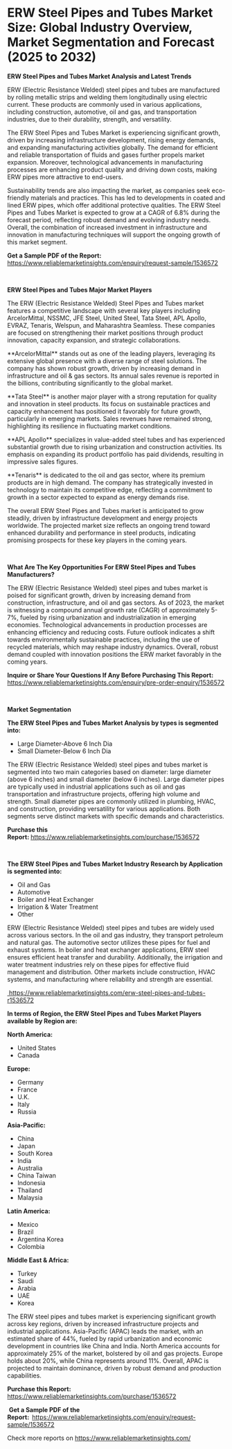 <p><h1>ERW Steel Pipes and Tubes Market Size: Global Industry Overview, Market Segmentation and Forecast (2025 to 2032)</h1></p><p><strong>ERW Steel Pipes and Tubes Market Analysis and Latest Trends</strong></p>
<p><p>ERW (Electric Resistance Welded) steel pipes and tubes are manufactured by rolling metallic strips and welding them longitudinally using electric current. These products are commonly used in various applications, including construction, automotive, oil and gas, and transportation industries, due to their durability, strength, and versatility.</p><p>The ERW Steel Pipes and Tubes Market is experiencing significant growth, driven by increasing infrastructure development, rising energy demands, and expanding manufacturing activities globally. The demand for efficient and reliable transportation of fluids and gases further propels market expansion. Moreover, technological advancements in manufacturing processes are enhancing product quality and driving down costs, making ERW pipes more attractive to end-users.</p><p>Sustainability trends are also impacting the market, as companies seek eco-friendly materials and practices. This has led to developments in coated and lined ERW pipes, which offer additional protective qualities. The ERW Steel Pipes and Tubes Market is expected to grow at a CAGR of 6.8% during the forecast period, reflecting robust demand and evolving industry needs. Overall, the combination of increased investment in infrastructure and innovation in manufacturing techniques will support the ongoing growth of this market segment.</p></p>
<p><strong>Get a Sample PDF of the Report:&nbsp;</strong> <a href="https://www.reliablemarketinsights.com/enquiry/request-sample/1536572?utm_campaign=2441&utm_medium=2&utm_source=Github&utm_content=ia&utm_term=02042025&utm_id=erw-steel-pipes-and-tubes">https://www.reliablemarketinsights.com/enquiry/request-sample/1536572</a></p>
<p>&nbsp;</p>
<p><strong>ERW Steel Pipes and Tubes Major Market Players</strong></p>
<p><p>The ERW (Electric Resistance Welded) Steel Pipes and Tubes market features a competitive landscape with several key players including ArcelorMittal, NSSMC, JFE Steel, United Steel, Tata Steel, APL Apollo, EVRAZ, Tenaris, Welspun, and Maharashtra Seamless. These companies are focused on strengthening their market positions through product innovation, capacity expansion, and strategic collaborations.</p><p>**ArcelorMittal** stands out as one of the leading players, leveraging its extensive global presence with a diverse range of steel solutions. The company has shown robust growth, driven by increasing demand in infrastructure and oil & gas sectors. Its annual sales revenue is reported in the billions, contributing significantly to the global market.</p><p>**Tata Steel** is another major player with a strong reputation for quality and innovation in steel products. Its focus on sustainable practices and capacity enhancement has positioned it favorably for future growth, particularly in emerging markets. Sales revenues have remained strong, highlighting its resilience in fluctuating market conditions.</p><p>**APL Apollo** specializes in value-added steel tubes and has experienced substantial growth due to rising urbanization and construction activities. Its emphasis on expanding its product portfolio has paid dividends, resulting in impressive sales figures.</p><p>**Tenaris** is dedicated to the oil and gas sector, where its premium products are in high demand. The company has strategically invested in technology to maintain its competitive edge, reflecting a commitment to growth in a sector expected to expand as energy demands rise.</p><p>The overall ERW Steel Pipes and Tubes market is anticipated to grow steadily, driven by infrastructure development and energy projects worldwide. The projected market size reflects an ongoing trend toward enhanced durability and performance in steel products, indicating promising prospects for these key players in the coming years.</p></p>
<p>&nbsp;</p>
<p><strong>What Are The Key Opportunities For ERW Steel Pipes and Tubes Manufacturers?</strong></p>
<p><p>The ERW (Electric Resistance Welded) steel pipes and tubes market is poised for significant growth, driven by increasing demand from construction, infrastructure, and oil and gas sectors. As of 2023, the market is witnessing a compound annual growth rate (CAGR) of approximately 5-7%, fueled by rising urbanization and industrialization in emerging economies. Technological advancements in production processes are enhancing efficiency and reducing costs. Future outlook indicates a shift towards environmentally sustainable practices, including the use of recycled materials, which may reshape industry dynamics. Overall, robust demand coupled with innovation positions the ERW market favorably in the coming years.</p></p>
<p><strong>Inquire or Share Your Questions If Any Before Purchasing This Report:</strong> <a href="https://www.reliablemarketinsights.com/enquiry/pre-order-enquiry/1536572?utm_campaign=2441&utm_medium=2&utm_source=Github&utm_content=ia&utm_term=02042025&utm_id=erw-steel-pipes-and-tubes">https://www.reliablemarketinsights.com/enquiry/pre-order-enquiry/1536572</a></p>
<p>&nbsp;</p>
<p><strong>Market Segmentation</strong></p>
<p><strong>The ERW Steel Pipes and Tubes Market Analysis by types is segmented into:</strong></p>
<p><ul><li>Large Diameter-Above 6 Inch Dia</li><li>Small Diameter-Below 6 Inch Dia</li></ul></p>
<p><p>The ERW (Electric Resistance Welded) steel pipes and tubes market is segmented into two main categories based on diameter: large diameter (above 6 inches) and small diameter (below 6 inches). Large diameter pipes are typically used in industrial applications such as oil and gas transportation and infrastructure projects, offering high volume and strength. Small diameter pipes are commonly utilized in plumbing, HVAC, and construction, providing versatility for various applications. Both segments serve distinct markets with specific demands and characteristics.</p></p>
<p><strong>Purchase this Report:&nbsp;</strong><a href="https://www.reliablemarketinsights.com/purchase/1536572?utm_campaign=2441&utm_medium=2&utm_source=Github&utm_content=ia&utm_term=02042025&utm_id=erw-steel-pipes-and-tubes">https://www.reliablemarketinsights.com/purchase/1536572</a></p>
<p>&nbsp;</p>
<p><strong>The ERW Steel Pipes and Tubes Market Industry Research by Application is segmented into:</strong></p>
<p><ul><li>Oil and Gas</li><li>Automotive</li><li>Boiler and Heat Exchanger</li><li>Irrigation & Water Treatment</li><li>Other</li></ul></p>
<p><p>ERW (Electric Resistance Welded) steel pipes and tubes are widely used across various sectors. In the oil and gas industry, they transport petroleum and natural gas. The automotive sector utilizes these pipes for fuel and exhaust systems. In boiler and heat exchanger applications, ERW steel ensures efficient heat transfer and durability. Additionally, the irrigation and water treatment industries rely on these pipes for effective fluid management and distribution. Other markets include construction, HVAC systems, and manufacturing where reliability and strength are essential.</p></p>
<p><a href="https://www.reliablemarketinsights.com/erw-steel-pipes-and-tubes-r1536572?utm_campaign=2441&utm_medium=2&utm_source=Github&utm_content=ia&utm_term=02042025&utm_id=erw-steel-pipes-and-tubes">&nbsp;https://www.reliablemarketinsights.com/erw-steel-pipes-and-tubes-r1536572</a></p>
<p><strong>In terms of Region, the ERW Steel Pipes and Tubes Market Players available by Region are:</strong></p>
<p>
    <p> <strong> North America: </strong>
        <ul>
            <li>United States</li>
            <li>Canada</li>
        </ul>
        </p> 
    <p> <strong> Europe: </strong>
        <ul>
            <li>Germany</li>
            <li>France</li>
            <li>U.K.</li>
            <li>Italy</li>
            <li>Russia</li>
        </ul>
        </p> 
    <p> <strong> Asia-Pacific: </strong>
        <ul>
            <li>China</li>
            <li>Japan</li>
            <li>South Korea</li>
            <li>India</li>
            <li>Australia</li>
            <li>China Taiwan</li>
            <li>Indonesia</li>
            <li>Thailand</li>
            <li>Malaysia</li>
        </ul>
        </p> 
    <p> <strong> Latin America: </strong>
        <ul>
            <li>Mexico</li>
            <li>Brazil</li>
            <li>Argentina Korea</li>
            <li>Colombia</li>
        </ul>
        </p> 
    <p> <strong> Middle East & Africa: </strong>
        <ul>
            <li>Turkey</li>
            <li>Saudi</li>
            <li>Arabia</li>
            <li>UAE</li>
            <li>Korea</li>
        </ul>
    </p>
    </p>
<p><p>The ERW steel pipes and tubes market is experiencing significant growth across key regions, driven by increased infrastructure projects and industrial applications. Asia-Pacific (APAC) leads the market, with an estimated share of 44%, fueled by rapid urbanization and economic development in countries like China and India. North America accounts for approximately 25% of the market, bolstered by oil and gas projects. Europe holds about 20%, while China represents around 11%. Overall, APAC is projected to maintain dominance, driven by robust demand and production capabilities.</p></p>
<p><strong>Purchase this Report: </strong><a href="https://www.reliablemarketinsights.com/purchase/1536572?utm_campaign=2441&utm_medium=2&utm_source=Github&utm_content=ia&utm_term=02042025&utm_id=erw-steel-pipes-and-tubes">https://www.reliablemarketinsights.com/purchase/1536572</a></p>
<p>&nbsp;<strong>Get a Sample PDF of the Report:&nbsp;&nbsp;</strong><a href="https://www.reliablemarketinsights.com/enquiry/request-sample/1536572?utm_campaign=2441&utm_medium=2&utm_source=Github&utm_content=ia&utm_term=02042025&utm_id=erw-steel-pipes-and-tubes">https://www.reliablemarketinsights.com/enquiry/request-sample/1536572</a></p>
<p><strong></strong></p>
<p>Check more reports on <a href="https://www.reliablemarketinsights.com/?utm_campaign=2441&utm_medium=2&utm_source=Github&utm_content=ia&utm_term=02042025&utm_id=erw-steel-pipes-and-tubes">https://www.reliablemarketinsights.com/</a></p>